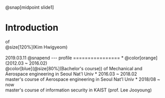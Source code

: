 

@snap[midpoint slide1]
<h1>Introduction</h1>
of<br>
@size[120%](Kim Hwigyeom)
<br><br>
2019.03.11
@snapend
---
profile
================
* @color[orange](2012.03 ~ 2016.02)<br>@color[blue](@size[80%](Bachelor's course)) of Mechanical and Aerospace engineering in Seoul Nat'l Univ
* 2016.03 ~ 2018.02<br>master's course of Aerospace engineering in Seoul Nat'l Univ
* 2018/08 ~  now<br>master's course of information security in KAIST (prof. Lee Jooyoung)
